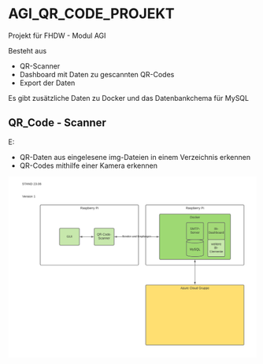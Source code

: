 # AGI_QR_CODE_PROJEKT
Projekt für FHDW - Modul AGI

Besteht aus 
- QR-Scanner
- Dashboard mit Daten zu gescannten QR-Codes
- Export der Daten

Es gibt zusätzliche Daten zu Docker und das Datenbankchema für MySQL

## QR_Code - Scanner
E: 
- QR-Daten aus eingelesene img-Dateien in einem Verzeichnis erkennen
- QR-Codes mithilfe einer Kamera erkennen 

![Screenshot](ARCHITEKTUR.png)




